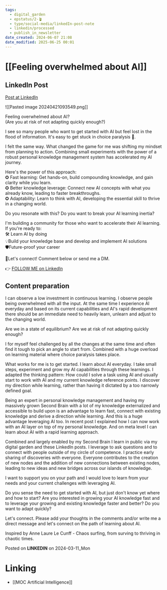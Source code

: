 ```yaml
---
tags:
  - digital_garden
  - epstatus/2-🪴
  - type/social-media/linkedIn-post-note
  - linkedin/processed
  - publish_in_newsletter
date_created: 2024-06-07 21:08
date_modified: 2025-06-25 00:01
---
```

# [[Feeling overwhelmed about AI]]

## LinkedIn Post

[Post at LinkedIn](https://www.linkedin.com/posts/sebastiankamilli_feeling-overwhelmed-about-ai-are-you-at-activity-7172871427547713536-V-UE?utm_source=share&utm_medium=member_desktop)

![[Pasted image 20240421093549.png]]

Feeling overwhelmed about AI?  
(Are you at risk of not adapting quickly enough?)  
  
I see so many people who want to get started with AI but feel lost in the flood of information. It's easy to get stuck in choice paralysis 🤯.  
  
I felt the same way. What changed the game for me was shifting my mindset from planning to action. Combining small experiments with the power of a robust personal knowledge management system has accelerated my AI journey.  
  
Here's the power of this approach:  
✪ Fast learning: Get hands-on, build compounding knowledge, and gain clarity while you learn.  
✪ Better knowledge leverage: Connect new AI concepts with what you already know, leading to faster breakthroughs.  
✪ Adaptability: Learn to think with AI, developing the essential skill to thrive in a changing world.  

Do you resonate with this? Do you want to break your AI learning inertia?  
  
I'm building a community for those who want to accelerate their AI learning. If you're ready to:  
🛠️ Learn AI by doing  
💡Build your knowledge base and develop and implement AI solutions  
🛡️Future-proof your career  
  
💬Let's connect! Comment below or send me a DM.

👉 [FOLLOW ME on LinkedIn](https://www.linkedin.com/comm/mynetwork/discovery-see-all?usecase=PEOPLE_FOLLOWS&followMember=sebastiankamilli)

## Content preparation

I can observe a low investment in continuous learning. I observe people being overwhelmed with all the input. At the same time I experience AI everyday and based on its current capabilities and AI's rapid development there should be an immediate need to heavily learn, unlearn and adjust to the changing world. 

Are we in a state of equilibrium? Are we at risk of not adapting quickly enough?

I for myself feel challenged by all the changes at the same time and often find it tough to pick an angle to start from. Combined with a huge overload on learning material where choice paralysis takes place. 

What works for me is to get started. I learn about AI everyday. I take small steps, experiment and grow my AI capabilities through these learnings. I adapted the thinking pattern: How could I solve a task using AI and usually start to work with AI and my current knowledge reference points. I discover my direction while learning, rather than having it dictated by a too narrowly defined goal. 

Being an expert in personal knowledge management and having my massively grown Second Brain with a lot of my knowledge externalized and accessible to build upon is an advantage to learn fast, connect with existing knowledge and derive a direction while learning. And this is a huge advantage leveraging AI too. In recent post I explained how I can now work with an AI layer on top of my personal knowledge. And on meta level I can learn about AI with a rapid learning approach.

Combined and largely enabled by my Second Brain I learn in public via my digital garden and these LinkedIn posts. I leverage to ask questions and to connect with people outside of my circle of competence. I practice early sharing of discoveries with everyone. Everyone contributes to the creation of new nodes and the addition of new connections between existing nodes, leading to new ideas and new bridges across our islands of knowledge.

I want to support you on your path and I would love to learn from your needs and your current challenges with leveraging AI.  

Do you sense the need to get started with AI, but just don't know yet where and how to start? Are you interested in growing your AI knowledge fast and to leverage your growing and existing knowledge faster and better?  Do you want to adapt quickly?

Let's connect. Please add your thoughts in the comments and/or write me a direct message and let's connect on the path of learning about AI.

Inspired by Anne Laure Le Cunff - Chaos surfing, from surving to thriving in chaotic times.

Posted on **LINKEDIN** on 2024-03-11_Mon

# Linking

+ [[MOC Artificial Intelligence]]